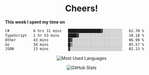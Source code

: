 <h1 align="center">Cheers!</h1>

**This week I spent my time on**
<!--START_SECTION:waka-->

```txt
C#           6 hrs 31 mins   ███████████████▓░░░░░░░░░   62.70 %
TypeScript   1 hr 53 mins    ████▓░░░░░░░░░░░░░░░░░░░░   18.18 %
Other        43 mins         █▓░░░░░░░░░░░░░░░░░░░░░░░   06.99 %
Go           34 mins         █▒░░░░░░░░░░░░░░░░░░░░░░░   05.57 %
JSON         13 mins         ▓░░░░░░░░░░░░░░░░░░░░░░░░   02.13 %
```

<!--END_SECTION:waka-->

<p align="center"><img src="https://github-readme-stats.vercel.app/api/top-langs/?username=thnkrn&layout=compact&hide=html&theme=tokyonight" alt="Most Used Languages" /></p>

<p align="center"><img src="https://github-readme-stats.vercel.app/api?username=thnkrn&show_icons=true&count_private=true&theme=tokyonight&show=reviews&hide_rank=false&rank_icon=github" alt="GitHub Stats" /></p>

<!-- <p align="center"><a href="https://wakatime.com"><img src="https://wakatime.com/share/@thnkrn/40092326-d1bd-471b-89da-9a7c63939402.png" /></p>
 -->
